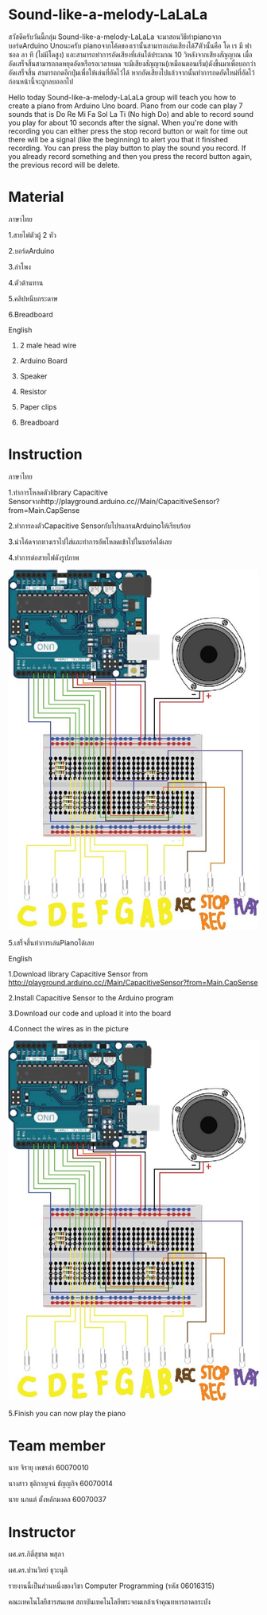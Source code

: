 # Sound-like-a-melody-LaLaLa
สวัสดีครับวันนี้กลุ่ม Sound-like-a-melody-LaLaLa จะมาสอนวิธีทำpianoจากบอร์ดArduino Unoนะครับ pianoจากโค้ดของเรานั้นสามารถเล่นเสียงได้7ตัวนั้นคือ โด เร มี ฟา 
ซอล ลา ที (ไม่มีโดสูง) และสามารถทำการอัดเสียงที่เล่นได้ประมาณ 10 วิหลังจากเสียงสัญญาณ เมื่ออัดเสร็จสิ้นสามารถกดหยุดอัดหรือรอเวลาหมด จะมีเสียงสัญญาน(เหมือนตอนเริ่ม)ดังขึ้นมาเพื่อบอกว่าอัดเสร็จสิ้น สามารถกดอีกปุ่มเพื่อให้เล่นที่อัดไว้ได้ หากอัดเสียงไปแล้วจากนั้นทำการกดอัดใหม่ที่อัดไว้ก่อนหน้านี้จะถูกลบออกไป

Hello today Sound-like-a-melody-LaLaLa group will teach you how to create a piano from Arduino Uno board. Piano from our code can play 7 sounds that is Do Re Mi Fa Sol La Ti (No high Do) and able to record sound you play for about 10 seconds after the signal. When you're done with recording you can either press the stop record button or wait for time out there will be a signal (like the beginning) to alert you that it finished recording. You can press the play button to play the sound you record. If you already record something and then you press the record button again, the previous record will be delete.

# Material

ภาษาไทย

1.สายไฟตัวผู้ 2 หัว

2.บอร์ดArduino

3.ลำโพง

4.ตัวต้านทาน

5.คลิปหนีบกระดาษ

6.Breadboard

English

1. 2 male head wire

2. Arduino Board

3. Speaker

4. Resistor

5. Paper clips

6. Breadboard

# Instruction

ภาษาไทย

1.ทำการโหลดตัวlibrary Capacitive Sensorจากhttp://playground.arduino.cc//Main/CapacitiveSensor?from=Main.CapSense

2.ทำการลงตัวCapacitive SensorกับโปรแกรมArduinoให้เรียบร้อย

3.นำโค้ดจากทางเราไปใส่และทำการอัพโหลดเข้าไปในบอร์ดได้เลย

4.ทำการต่อสายไฟดังรูปภาพ

![](Instructionfixed.jpg)

5.เสร็จสิ้นทำการเล่นPianoได้เลย

English

1.Download library Capacitive Sensor from http://playground.arduino.cc//Main/CapacitiveSensor?from=Main.CapSense

2.Install Capacitive Sensor to the Arduino program

3.Download our code and upload it into the board

4.Connect the wires as in the picture

![](Instructionfixed.jpg)

5.Finish you can now play the piano

# Team member

นาย จิรายุ เพชรดำ 60070010

นางสาว ชุติกาญจน์ ธัญญกิจ 60070014

นาย นภนต์ ตั้งหลักมงคล 60070037

# Instructor

ผศ.ดร.กิติ์สุชาต พสุภา

ผศ.ดร.ปานวิทย์ ธุวะนุติ

รายงานนี้เป็นส่วนหนึ่งของวิชา Computer Programming (รหัส 06016315)

คณะเทคโนโลยีสารสนเทศ สถาบันเทคโนโลยีพระจอมเกล้าเจ้าคุณทหารลาดกระบัง
